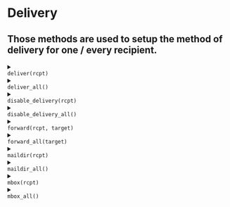# Delivery
## Those methods are used to setup the method of delivery for one / every recipient.
<details>
<summary>
<code>
deliver(rcpt)
</code>
</summary>
<br/>
<div style='padding: 10px; border-radius: 5px; border-style: solid; border-color: white'>
 Set the delivery method to deliver for a single recipient.
 After all rules are evaluated, the email will be sent
 to the recipient using the domain of its address.

 # Args

 * `rcpt` - the recipient to apply the method to.

 # Effective smtp stage

 All of them.

 # Example
 ```js
 #{
     delivery: [
        action "setup delivery" || deliver("john.doe@example.com"),
     ]
 }
 ```

 

</div>
<br/>
</details>
<details>
<summary>
<code>
deliver_all()
</code>
</summary>
<br/>
<div style='padding: 10px; border-radius: 5px; border-style: solid; border-color: white'>
 Set the delivery method to deliver for all recipients.
 After all rules are evaluated, the email will be sent
 to all recipients using the domain of their respective address.

 # Effective smtp stage

 All of them.

 # Example
 ```js
 #{
     delivery: [
        action "setup delivery" || deliver_all(),
     ]
 }
 ```

 

</div>
<br/>
</details>
<details>
<summary>
<code>
disable_delivery(rcpt)
</code>
</summary>
<br/>
<div style='padding: 10px; border-radius: 5px; border-style: solid; border-color: white'>
 Disable the delivery for a single recipient.

 # Args

 * `rcpt` - the recipient to apply the method to.

 # Effective smtp stage

 All of them.

 # Example
 ```js
 #{
     delivery: [
        action "disable delivery" || disable_delivery("john.doe@example.com"),
     ]
 }
 ```

 

</div>
<br/>
</details>
<details>
<summary>
<code>
disable_delivery_all()
</code>
</summary>
<br/>
<div style='padding: 10px; border-radius: 5px; border-style: solid; border-color: white'>
 Disable delivery for all single recipients.

 # Effective smtp stage

 All of them.

 # Example
 ```js
 #{
     delivery: [
        action "disable delivery" || disable_delivery_all(),
     ]
 }
 ```

 

</div>
<br/>
</details>
<details>
<summary>
<code>
forward(rcpt, target)
</code>
</summary>
<br/>
<div style='padding: 10px; border-radius: 5px; border-style: solid; border-color: white'>
 Set the delivery method to forwarding for a single recipient.
 After all rules are evaluated, forwarding will be used to deliver
 the email to the recipient.

 # Args

 * `rcpt` - the recipient to apply the method to.
 * `target` - the target to forward the email to.

 # Effective smtp stage

 All of them.

 # Example
 ```js
 #{
     delivery: [
        action "setup forwarding" || forward("john.doe@example.com", "mta-john.example.com"),
     ]
 }
 ```

 

</div>
<br/>
</details>
<details>
<summary>
<code>
forward_all(target)
</code>
</summary>
<br/>
<div style='padding: 10px; border-radius: 5px; border-style: solid; border-color: white'>
 Set the delivery method to forwarding for all recipients.
 After all rules are evaluated, forwarding will be used to deliver
 the email.

 # Args

 * `target` - the target to forward the email to.

 # Effective smtp stage

 All of them.

 # Example
 ```js
 #{
     delivery: [
        action "setup forwarding" || forward_all("mta-john.example.com"),
     ]
 }
 ```

 

</div>
<br/>
</details>
<details>
<summary>
<code>
maildir(rcpt)
</code>
</summary>
<br/>
<div style='padding: 10px; border-radius: 5px; border-style: solid; border-color: white'>
 Set the delivery method to maildir for a recipient.
 After all rules are evaluated, the email will be stored
 localy in the `~/Maildir/new/` folder of the recipient's user if it exists on the server.

 # Args

 * `rcpt` - the recipient to apply the method to.

 # Effective smtp stage

 All of them.

 # Example
 ```js
 #{
     delivery: [
        action "setup maildir" || maildir("john.doe@example.com"),
     ]
 }
 ```

 

</div>
<br/>
</details>
<details>
<summary>
<code>
maildir_all()
</code>
</summary>
<br/>
<div style='padding: 10px; border-radius: 5px; border-style: solid; border-color: white'>
 Set the delivery method to maildir for all recipients.
 After all rules are evaluated, the email will be stored
 localy in each `~/Maildir/new` folder of they respective recipient
 if they exists on the server.

 # Effective smtp stage

 All of them.

 # Example
 ```js
 #{
     delivery: [
        action "setup mbox" || mbox_all(),
     ]
 }
 ```

 

</div>
<br/>
</details>
<details>
<summary>
<code>
mbox(rcpt)
</code>
</summary>
<br/>
<div style='padding: 10px; border-radius: 5px; border-style: solid; border-color: white'>
 Set the delivery method to mbox for a recipient.
 After all rules are evaluated, the email will be stored
 localy in the mail box of the recipient if it exists on the server.

 # Args

 * `rcpt` - the recipient to apply the method to.

 # Effective smtp stage

 All of them.

 # Example
 ```js
 #{
     delivery: [
        action "setup mbox" || mbox("john.doe@example.com"),
     ]
 }
 ```

 

</div>
<br/>
</details>
<details>
<summary>
<code>
mbox_all()
</code>
</summary>
<br/>
<div style='padding: 10px; border-radius: 5px; border-style: solid; border-color: white'>
 Set the delivery method to mbox for all recipients.
 After all rules are evaluated, the email will be stored
 localy in the mail box of all recipients if they exists on the server.

 # Effective smtp stage

 All of them.

 # Example
 ```js
 #{
     delivery: [
        action "setup mbox" || mbox_all(),
     ]
 }
 ```

 

</div>
<br/>
</details>
